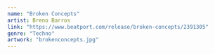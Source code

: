 ```yaml
---
name: "Broken Concepts"
artist: Breno Barros
link: "https://www.beatport.com/release/broken-concepts/2391305"
genre: "Techno"
artwork: "brokenconcepts.jpg"
---
```

